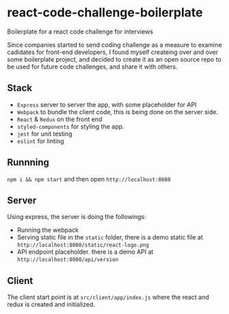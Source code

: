 # react-code-challenge-boilerplate
Boilerplate for a react code challenge for interviews

Since companies started to send coding challenge as a measure to examine cadidates for front-end developers, I found myself
createing over and over some boilerplate project, and decided to create it as an open source repo to be used for future
code challenges, and share it with others. 

## Stack
- `Express` server to server the app, with some placeholder for API 
- `Webpack` to bundle the client code, this is being done on the server side. 
- `React` & `Redux` on the front end 
- `styled-components` for styling the app. 
- `jest` for unit testing
- `eslint` for linting

## Runnning
`npm i && npm start` and then open `http://localhost:8080`

## Server
Using express, the server is doing the followings:
- Running the webpack 
- Serving static file in the `static` folder, there is a demo static file at `http://localhost:8080/static/react-logo.png`
- API endpoint placeholder. there is a demo API at `http://localhost:8080/api/version`

## Client
The client start point is at `src/client/app/index.js` where the react and redux is created and initialized. 
